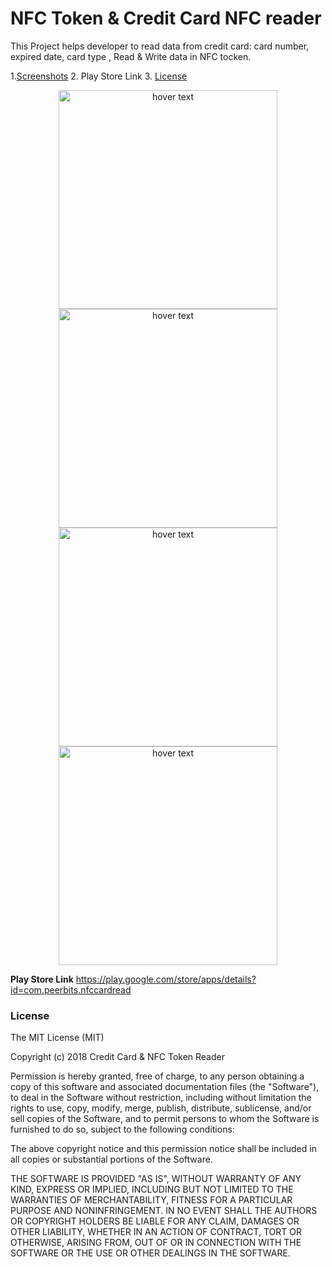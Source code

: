 # NFC Token & Credit Card NFC reader 

This Project helps developer to read data from credit card: card number, expired date, card type , Read & Write data in NFC tocken.<br>

1.[Screenshots](#screenshots)
2. Play Store Link
3. [License](#license)
 

<p align="center">
  <img src="your_relative_path_here" width="350" title="hover text">
   <img src="your_relative_path_here" width="350" title="hover text">
     <img src="your_relative_path_here" width="350" title="hover text">
     <img src="your_relative_path_here" width="350" title="hover text">
</p>

<b>Play Store Link</b>
https://play.google.com/store/apps/details?id=com.peerbits.nfccardread



### License
The MIT License (MIT)

Copyright (c) 2018 Credit Card & NFC Token Reader 

Permission is hereby granted, free of charge, to any person obtaining a copy
of this software and associated documentation files (the "Software"), to deal
in the Software without restriction, including without limitation the rights
to use, copy, modify, merge, publish, distribute, sublicense, and/or sell
copies of the Software, and to permit persons to whom the Software is
furnished to do so, subject to the following conditions:

The above copyright notice and this permission notice shall be included in all
copies or substantial portions of the Software.

THE SOFTWARE IS PROVIDED "AS IS", WITHOUT WARRANTY OF ANY KIND, EXPRESS OR
IMPLIED, INCLUDING BUT NOT LIMITED TO THE WARRANTIES OF MERCHANTABILITY,
FITNESS FOR A PARTICULAR PURPOSE AND NONINFRINGEMENT. IN NO EVENT SHALL THE
AUTHORS OR COPYRIGHT HOLDERS BE LIABLE FOR ANY CLAIM, DAMAGES OR OTHER
LIABILITY, WHETHER IN AN ACTION OF CONTRACT, TORT OR OTHERWISE, ARISING FROM,
OUT OF OR IN CONNECTION WITH THE SOFTWARE OR THE USE OR OTHER DEALINGS IN THE
SOFTWARE.

